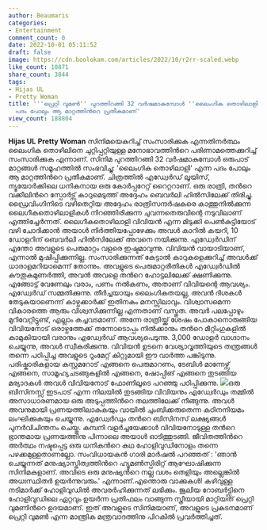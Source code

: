 ```yaml
---
author: Beaumaris
categories:
- Entertainment
comment_count: 0
date: 2022-10-01 05:11:52
draft: false
image: https://cdn.boolokam.com/articles/2022/10/r2rr-scaled.webp
like_count: 10871
share_count: 3844
tags:
- Hijas UL
- Pretty Woman
title: '''പ്രെറ്റി വുമൺ'' പുറത്തിറങ്ങി 32 വര്‍ഷമാകുമ്പോൾ ''ലൈംഗിക തൊഴിലാളി'' എന്ന
  പദം പോലും ആ മാറ്റത്തിന്‍റെ പ്രതീകമാണ്'
view_count: 188804
---
```


**Hijas UL** **Pretty Woman** സിനിമയെകുറിച്ച് സംസാരിക്കുക എന്നതിനര്‍ത്ഥം ലൈംഗിക തൊഴിലിനെ ചുറ്റിപ്പറ്റിയുള്ള മനോഭാവത്തിന്‍റെ പരിണാമത്തെക്കുറിച്ച് സംസാരിക്കുക എന്നാണ്. സിനിമ പുറത്തിറങ്ങി 32 വര്‍ഷമാകുമ്പോൾ ഒരുപാട് മാറ്റങ്ങള്‍ സമൂഹത്തിൽ സംഭവിച്ചു: 'ലൈംഗിക തൊഴിലാളി' എന്ന പദം പോലും ആ മാറ്റത്തിന്‍റെ പ്രതീകമാണ്. ചിത്രത്തിൽ എഡ്വേര്‍ഡ് ലൂയിസ്, ന്യൂയോര്‍ക്കിലെ ധനികനായ ഒരു കോര്‍പ്പറേറ്റ് റൈറ്ററാണ്. ഒരു രാത്രി, തന്‍റെ വക്കീലിന്‍റെ സ്പോര്‍ട്സ് കാറുമെടുത്ത് അദ്ദേഹം ബെവര്‍ലി ഹില്‍സിലേക്ക് തിരിച്ചു. ഡ്രൈവിംഗിനിടെ വഴിതെറ്റിയ അദ്ദേഹം രാത്രിസന്ദര്‍ഷകരെ കാത്തുനില്‍ക്കുന്ന ലൈഗീകതൊഴിലാളികൾ നിറഞ്ഞിരിക്കുന്ന ചുവന്നതെരുവിന്റെ നടുവിലാണ് എത്തിച്ചേര്‍ന്നത്. ലൈഗീകതൊഴിലാളി വിവിയന്‍ എന്ന മിടുക്കി പെണ്‍കുട്ടിയോട് വഴി ചോദിക്കാന്‍ അയാള്‍ നിര്‍ത്തിയപ്പോഴേക്കും അവൾ കാറില്‍ കയറി, 10 ഡോളറിന് ബെവര്‍ലി ഹില്‍സിലേക്ക് അവനെ നയിക്കുന്നു. എഡ്വേര്‍ഡിന് എന്തോ അവളുടെ പെരുമാറ്റം വളരെ ഇഷ്ടമാവുന്നു. വിവിയൻ വായാടിയാണ്, എന്നാൽ മുഷിപ്പിക്കുന്നില്ല. സംസാരിക്കുന്നത് കേട്ടാൽ കാറുകളെക്കുറിച്ച് അവൾക്ക് ധാരാളമറിയാമെന്ന് തോന്നും. അവളുടെ പെരുമാറ്റരീതികൾ എഡ്വേര്‍ഡിൽ കൗതുകമുണര്‍ത്തി, അവന്‍ അവളെ തന്‍റെ ഹോട്ടലിലേക്ക് ക്ഷണിക്കുന്നു. എങ്ങോട്ട് വേണേലും വരാം, പണം നൽകണം, അതാണ് വിവിയന്റെ ആവശ്യം. എഡ്വേര്‍ഡ് സമ്മതിക്കുന്നു. തീർച്ചയായും ലൈംഗികതയല്ല, അവൻ ദിശകള്‍ തേടുകയാണെന്ന് കാഴ്ചക്കാർക്ക് ഇതിനകം മനസ്സിലാവും. വിശ്വാസമെന്ന വികാരത്തെ ആരും വിശ്വസിക്കുന്നില്ല എന്നതാണ് വസ്തുത. അവര്‍ പലപ്പോഴും മുറിവേറ്റിട്ടുണ്ട്, എല്ലാം കച്ചവടമാണ്. അന്നേ രാത്രിയ്ക്ക് ശേഷം പോകാനൊരുങ്ങിയ വിവിയനോട് ഒരാഴ്ചത്തേക്ക് തന്നോടൊപ്പം നില്‍ക്കാനും തന്‍റെ മീറ്റിംഗുകളില്‍ കാമുകിയായി വരാനും എഡ്വേര്‍ഡ് ആവശ്യപെടുന്നു. 3,000 ഡോളര്‍ വാഗ്ദാനം ചെയ്യുന്നു, അവള്‍ സ്വീകരിക്കുന്നു. വിവിയന്‍ ഉടനെ വേശ്യാവൃത്തിയുടെ തന്ത്രങ്ങള്‍ തന്നെ പഠിപ്പിച്ച അവളുടെ റൂംമേറ്റ് കിറ്റുമായി ഈ വാര്‍ത്ത പങ്കിടുന്നു. പരിഷ്കാരികളായ കസ്റ്റമറോട് എങ്ങനെ പെരുമാറണം, ടേബിൾ മാന്നേഴ്സ് എങ്ങനെ, സാമൂഹ്യചടങ്ങുകളിൽ എങ്ങനെ, ഷോപ്പിങ് എങ്ങനെ തുടങ്ങിയ മര്യാദകൾ അവൾ വിവിയനോട് ഫോണിലൂടെ പറഞ്ഞു പഠിപ്പിക്കുന്നു. ![](https://cdn.boolokam.com/articles/2022/10/r2rr-scaled.webp)ഒരു ബിസിനസ്സ് ഇടപാട് എന്ന നിലയിൽ തുടങ്ങിയ വിവിയനും എഡ്വേര്‍ഡും തമ്മില്‍ അസാധാരണമായ ഒരു അടുപ്പത്തിന്‍റെ തലത്തിലേക്ക് നീങ്ങുന്നു. അവള്‍ അവനുമായി പ്രണയത്തിലാകുകയും വായില്‍ ചുംബിക്കരുതെന്ന കഠിനനിയമം ലംഘിക്കുകയും ചെയ്യുന്നു. എഡ്വേര്‍ഡും തന്‍റെ ബിസിനസ്‌ ലക്ഷ്യങ്ങൾ പുനര്‍വിചിന്തനം ചെയ്തു. കമ്പനി വളർച്ചയേക്കാൾ വിവിയനോടുള്ള തന്‍റെ ഭ്രാന്തമായ പ്രണയത്തിനു പിന്നാലെ അയാൾ ഓടിത്തുടങ്ങി. ജീവിതത്തിന്‍റെ അര്‍ത്ഥം നഷ്ടപ്പെട്ട ഒരു ധനികന്‍റെ കഥ ഹോളിവുഡിനോളം തന്നെ പഴക്കമുള്ളതാണല്ലോ. സംവിധായകന്‍ ഗാരി മാര്‍ഷല്‍ പറഞ്ഞത് : 'ഞാന്‍ ചെയ്യുന്നത് മനുഷ്യാസ്തിത്വത്തിന്‍റെ ഹ്യൂമണ്‍സ്പിരിറ്റ് ആഘോഷിക്കുന്ന സിനിമകളാണ്. അവിടെ ഒരു മനുഷ്യന്‍റെ നല്ല വശം തെളിയും അല്ലെങ്കില്‍ അധഃസ്ഥിതര്‍ ഉയര്‍ന്നുവരും.' എന്നാണ്.എന്തൊരു വാക്കുകൾ! കഴിവുള്ള നടിമാര്‍ക്ക് ഹോളിവുഡില്‍ അവരർഹിക്കുന്നത് ലഭിക്കും. ജൂലിയ റോബര്‍ട്ട്സിനെ ഹോളിവുഡിലെ ഏറ്റവും ഉയര്‍ന്ന പ്രതിഫലം വാങ്ങുന്ന സ്ത്രീയായി മാറ്റിയത് പ്രെറ്റി വുമണിന്‍റെ ഉദയമാണ്. ഇത് അവളുടെ സിനിമയാണ്, അവളുടെ പ്രകടനമാണ് പ്രെറ്റി വുമണ്‍ എന്ന മാന്ത്രിക മന്ത്രവാദത്തിനു പിറകിൽ പ്രവർത്തിച്ചത്. &nbsp;